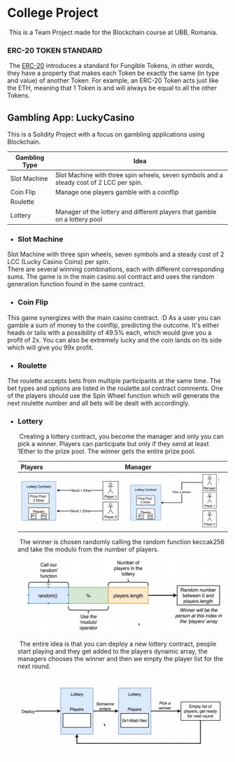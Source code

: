# College Project 
​	This is a Team Project made for the Blockchain course at UBB, Romania.

### **ERC-20 TOKEN STANDARD**

​	The [ERC-20](https://ethereum.org/en/developers/docs/standards/tokens/erc-20/#top) introduces a standard for Fungible Tokens, in other words, they have a property that makes each Token be exactly the same (in type and value) of another Token. For example, an ERC-20 Token acts just like the ETH, meaning that 1 Token is and will always be equal to all the other Tokens.

## Gambling App: LuckyCasino

This is a Solidity Project with a focus on gambling applications using Blockchain.

| Gambling Type | Idea                                                         |
| ------------- | ------------------------------------------------------------ |
| Slot Machine  | Slot Machine with three spin wheels, seven symbols and a steady cost of 2 LCC per spin.                                                             |
| Coin Flip     | Manage one players gamble with a coinflip                                                             |
| Roulette      |                                                              |
| Lottery       | Manager of the lottery and different players that gamble on a lottery pool |

- ### Slot Machine
Slot Machine with three spin wheels, seven symbols and a steady cost of 2 LCC (Lucky Casino Coins) per spin.   
There are several winning combinations, each with different corresponding sums. 
The game is in the main casino.sol contract and uses the random generation function found in the same contract.
  

- ### Coin Flip

This game synergizes with the main casino contract. :D
  As a user you can gamble a sum of money to the coinflip, predicting the outcome. It's either heads or tails with a possibility of 49.5% each, which would give you a profit of 2x. You can also  be extremely lucky and the coin lands on its side which will give you 99x profit. 

- ### Roulette
The roulette accepts bets from multiple participants at the same time. The bet types and options are listed in the roulette.sol contract comments. 
One of the players should use the Spin Wheel function which will generate the next roulette number and all bets will be dealt with accordingly.  
  

- ### Lottery

  ​	Creating a lottery contract, you become the manager and only you can pick a winner. Players can participate but only if they send at least 1Ether to the prize pool. The winner gets the entire prize pool.

  | Players                                                      | Manager                                                      |
  | ------------------------------------------------------------ | ------------------------------------------------------------ |
  | <img src="https://github.com/dodoposa/proiect-blockchain/blob/main/Pictures/Lottery/Screenshot_69.png" alt="Screenshot_69" style="zoom:33%;" /> | <img src="https://github.com/dodoposa/proiect-blockchain/blob/main/Pictures/Lottery/Screenshot_72.png" alt="Screenshot_72" style="zoom:33%;" /> |

  

  

  ​	The winner is chosen randomly calling the random function keccak256 and take the modulo from the number of players.

  ![Screenshot_70](https://github.com/dodoposa/proiect-blockchain/blob/main/Pictures/Lottery/Screenshot_70.png)

  ​	The entire idea is that you can deploy a new lottery contract, people start playing and they get added to the players dynamic array, the managers chooses the winner and then we empty the player list for the next round.

  ![Screenshot_71](https://github.com/dodoposa/proiect-blockchain/blob/main/Pictures/Lottery/Screenshot_71.png)

  ​	

  
